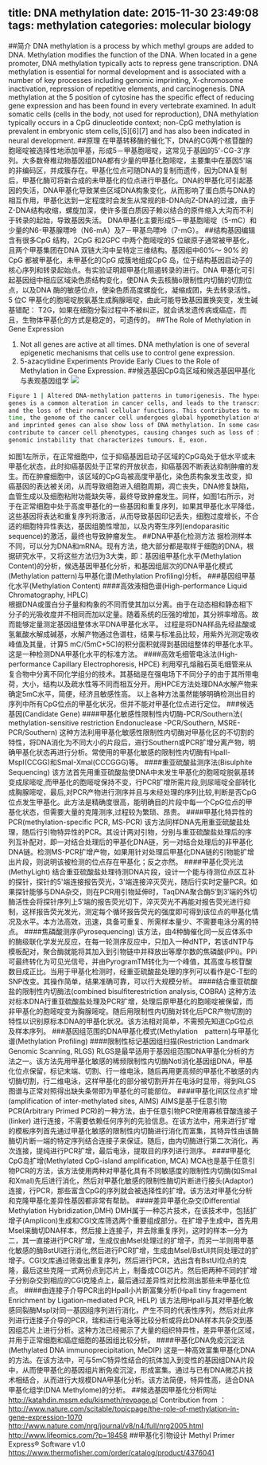 ﻿title: DNA methylation
date: 2015-11-30 23:49:08
tags: methylation
categories: molecular biology
---
##简介
DNA methylation is a process by which methyl groups are added to DNA. Methylation modifies the function of the DNA. When located in a gene promoter, DNA methylation typically acts to repress gene transcription. DNA methylation is essential for normal development and is associated with a number of key processes including genomic imprinting, X-chromosome inactivation, repression of repetitive elements, and carcinogenesis.
DNA methylation at the 5 position of cytosine has the specific effect of reducing gene expression and has been found in every vertebrate examined. In adult somatic cells (cells in the body, not used for reproduction), DNA methylation typically occurs in a CpG dinucleotide context; non-CpG methylation is prevalent in embryonic stem cells,[5][6][7] and has also been indicated in neural development.
##原理
在甲基转移酶的催化下，DNA的CG两个核苷酸的胞嘧啶被选择性地添加甲基，形成5－甲基胞嘧啶，这常见于基因的5'-CG-3'序列。大多数脊椎动物基因组DNA都有少量的甲基化胞嘧啶，主要集中在基因5'端的非编码区，并成簇存在。甲基化位点可随DNA的复制而遗传，因为DNA复制后，甲基化酶可将新合成的未甲基化的位点进行甲基化。DNA的甲基化可引起基因的失活，DNA甲基化导致某些区域DNA构象变化，从而影响了蛋白质与DNA的相互作用，甲基化达到一定程度时会发生从常规的B-DNA向Z-DNA的过渡，由于Z-DNA结构收缩，螺旋加深，使许多蛋白质因子赖以结合的原件缩入大沟而不利于转录的起始，导致基因失活。
DNA甲基化主要形成5－甲基胞嘧啶（5-mC）和少量的N6-甲基腺嘌呤（N6-mA）及7－甲基鸟嘌呤（7-mG）。
##结构基因编辑
含有很多CpG 结构，2CpG 和2GPC 中两个胞嘧啶的5 位碳原子通常被甲基化，且两个甲基集团在DNA 双链大沟中呈特定三维结构。基因组中60%～ 90% 的CpG 都被甲基化，未甲基化的CpG 成簇地组成CpG 岛，位于结构基因启动子的核心序列和转录起始点。有实验证明超甲基化阻遏转录的进行。DNA 甲基化可引起基因组中相应区域染色质结构变化，使DNA 失去核酶&ouml;限制性内切酶的切割位点，以及DNA 酶的敏感位点，使染色质高度螺旋化，凝缩成团，失去转录活性。5 位C 甲基化的胞嘧啶脱氨基生成胸腺嘧啶，由此可能导致基因置换突变，发生碱基错配： T2G，如果在细胞分裂过程中不被纠正，就会诱发遗传病或癌症，而且，生物体甲基化的方式是稳定的，可遗传的。
##The Role of Methylation in Gene Expression
1) Not all genes are active at all times. DNA methylation is one of several epigenetic mechanisms that cells use to control gene expression.
2) 5-azacytidine Experiments Provide Early Clues to the Role of Methylation in Gene Expression.
##候选基因CpG岛区域和候选基因甲基化与表观基因组学
![](http://7xk19o.com1.z0.glb.clouddn.com/jiajihua.png)
``` bash
Figure 1 | Altered DNA-methylation patterns in tumorigenesis. The hypermethylation of CpG islands of tumoursuppressor
genes is a common alteration in cancer cells, and leads to the transcriptional inactivation of these genes
and the loss of their normal cellular functions. This contributes to many of the hallmarks of cancer cells. At the same
time, the genome of the cancer cell undergoes global hypomethylation at repetitive sequences, and tissue-specific
and imprinted genes can also show loss of DNA methylation. In some cases, this hypomethylation is known to
contribute to cancer cell phenotypes, causing changes such as loss of imprinting, and might also contribute to the
genomic instability that characterizes tumours. E, exon. 
```
如图1左所示，在正常细胞中，位于抑癌基因启动子区域的CpG岛处于低水平或未甲基化状态，此时抑癌基因处于正常的开放状态，抑癌基因不断表达抑制肿瘤的发生。而在肿瘤细胞中，该区域的CpG岛被高度甲基化，染色质构象发生改变，抑癌基因的表达被关闭，从而导致细胞进入细胞周期，凋亡丧失，DNA修复缺陷，血管生成以及细胞粘附功能缺失等，最终导致肿瘤发生。同样，如图1右所示，对于在正常细胞中处于高度甲基化的一些基因和重复序列，如果其甲基化水平降低，这些基因将表达和重复序列将激活，从而导致基因印记丢失，细胞过度增长，不合适的细胞特异性表达，基因组脆性增加，以及内寄生序列(endoparasitic sequence)的激活，最终也导致肿瘤发生。
##DNA甲基化检测方法
据检测样本不同，可以分为DNA和mRNA。现有方法，绝大部分都是取样于细胞的DNA，根据研究水平，又将这些方法归为3大类，即：基因组甲基化水平(Methylation Content)的分析，候选基因甲基化分析，和基因组层次的DNA甲基化模式(Methylation pattern)与甲基化谱(Methylation Profiling)分析。
###基因组甲基化水平(Methylation Content)
####高效液相色谱(High-performance Liquid Chromatography, HPLC)  
根据DNA或蛋白分子量和构象的不同而使其加以分离。由于在动态相和静态相下分子的光吸收度并不相同而加以定量。随着系统的压强的增加，其分辨率增高。故而能够定量测定基因组整体水平DNA甲基化水平。
过程是将DNA样品先经盐酸或氢氟酸水解成碱基，水解产物通过色谱柱，结果与标准品比较，用紫外光测定吸收峰值及其量，计算5 mC/(5mC+5C)的积分面积就得到基因组整体的甲基化水平。这是一种检测DNA甲基化水平的标准方法。
####高效毛细管电泳法(High-performance Capillary Electrophoresis, HPCE)
利用窄孔熔融石英毛细管来从复合物中分离不同化学组分的技术。其基础是在强电场下不同分子的由于其所带电荷，大小，结构以及疏水性等不同而相互分开。用HPCE方法处理DNA水解产物来确定5mC水平，简便，经济且敏感性高。
<i class="fa fa-comments-o"></i>以上各种方法虽然能够明确检测出目的序列中所有CpG位点的甲基化状况，但并不能对甲基化位点进行定位。
###候选基因(Candidate Gene)
####甲基化敏感性限制性内切酶-PCR/Southern法( methylation-sensitive restriction Endonuclease -PCR/Southern, MSRE-PCR/Southern)
这种方法利用甲基化敏感性限制性内切酶对甲基化区的不切割的特性，将DNA消化为不同大小的片段后，进行Southern或PCR扩增分离产物，明确甲基化状态再进行分析。常使用的甲基化敏感的限制性内切酶有HpaⅡ-MspⅠ(CCGG)和SmaⅠ-Xmal(CCCGGG)等。
####重亚硫酸盐测序法(Bisulphite  Sequencing)
该方法首先用重亚硫酸盐使DNA中未发生甲基化的胞嘧啶脱氨基转变成尿嘧啶,而甲基化的胞嘧啶保持不变，行PCR扩增所需片段,则尿嘧啶全部转化成胸腺嘧啶，最后,对PCR产物进行测序并且与未经处理的序列比较,判断是否CpG位点发生甲基化。此方法是精确度很高，能明确目的片段中每一个CpG位点的甲基化状态，但需要大量的克隆测序,过程较为繁琐、昂贵。
####甲基化特异性的PCR(methylation-specific PCR, MS-PCR)
该方法同样DNA先用重亚硫酸盐处理，随后行引物特异性的PCR。其设计两对引物，分别与重亚硫酸盐处理后的序列互补配对，即一对结合处理后的甲基化DNA链，另一对结合处理后的非甲基化DNA链。检测MS-PCR扩增产物，如果用针对处理后甲基化DNA链的引物能扩增出片段，则说明该被检测的位点存在甲基化；反之亦然。
####甲基化荧光法(MethyLight)
结合重亚硫酸盐处理待测DNA片段，设计一个能与待测位点区互补的探针，探针的5'端连接报告荧光，3'端连接淬灭荧光，随后行实时定量PCR。如果探针能够与DNA杂交，则在PCR用引物延伸时，TaqDNA聚合酶5′到3′端的外切酶活性会将探针序列上5′端的报告荧光切下，淬灭荧光不再能对报告荧光进行抑制，这样报告荧光发光，测定每个循环报告荧光的强度即可得到该位点的甲基化情况及水平。本方法高效，迅速，具备可重复、所需样本量少、不需要电泳分离的特点。
####焦磷酸测序(Pyrosequencing)
该方法，由4种酶催化同一反应体系中的酶级联化学发光反应，在每一轮测序反应中，只加入一种dNTP，若该dNTP与模板配对，聚合酶就能将其加入到引物链中并释放出等摩尔数的焦磷酸(PPi)。PPi可最终转化为可见光信号，并由PyrogramTM转化为一个峰值，其高度与核苷酸数目成正比。当用于甲基化检测时，经重亚硫酸盐处理的序列可以看作是C-T型的SNP改变。其操作简单，结果准确可靠，可以行大规模分析。
####结合重亚硫酸盐的限制性内切酶法(combined bisulfiterestriction analysis, COBRA)
这种方法对标本DNA行重亚硫酸盐处理及PCR扩增，处理后原甲基化的胞嘧啶被保留，而非甲基化的胞嘧啶变为胸腺嘧啶。随后用限制性内切酶对转化后PCR产物切割的特性以识别原标本DNA的甲基化状况。该方法相对简单，不需预先知道CpG位点及样本序列。
###基因组范围的DNA甲基化模式(Methylation　pattern)与甲基化谱(Methylation Profiling)
####限制性标记基因组扫描(Restriction Landmark Genomic Scanning, RLGS)
RLGS是最早适用于基因组范围DNA甲基化分析的方法之一。该方法先用甲基化敏感的稀频限制性内切酶NotⅠ消化基因组DNA，甲基化位点保留，标记末端、切割、行一维电泳，随后再用更高频的甲基化不敏感的内切酶切割，行二维电泳，这样甲基化的部分被切割开并在电泳时显带，得到RLGS图谱与正常对照得出缺失条带即为甲基化的可能部位。
####甲基化间区位点扩增(amplification of inter-methylated sites, AIMS)
AIMS是基于任意引物PCR(Arbitrary Primed PCR)的一种方法，由于任意引物PCR使用寡核苷酸连接子(linker) 进行连接，不需要依赖任何序列的先验信息。在该方法中，用来进行扩增的模板序列首先通过甲基化敏感的限制性内切酶进行消化而富集，其特异性由该酶酶切片断一端的特定序列结合连接子来保证。随后，由内切酶进行第二次消化，再次连接，提纯进行PCR扩增，最后电泳，提取目的序列进行测序。
####甲基化CpG岛扩增(Methylated  CpG-island amplification, MCA)
MCA也是基于任意引物PCR的方法，该方法使用两种对甲基化具有不同敏感度的限制性内切酶(如SmaI和XmaI)先后进行消化，然后对甲基化敏感的限制性酶切片断进行接头(Adaptor)连接，行PCR，那些富含CpG的序列就会被选择性的扩增。该方法对甲基化分析和克隆甲基化差异性基因都非常有帮助。
####差异甲基化杂交(Differential Methylation Hybridization,DMH)
DMH属于一种芯片技术，在该技术中，包括扩增子(Amplicon)生成和CGI文库筛选两个重要组成部分。在扩增子生成中，首先用MseI来酶切DNA样本，然后接上连接子，并去除重复序列，这时的样本一分为二，其一直接进行PCR扩增，生成仅由MseI处理过的扩增子，而另一半则用甲基化敏感的酶BstUI进行消化,然后进行PCR扩增，生成由MseI/BstUI共同处理过的扩增子。CGI文库通过筛查出重复序列，然后进行PCR，选出含有BstUI位点的克隆，最后这些克隆一式两份点到芯片上，制备成CGI芯片。然后把两种不同的扩增子分别杂交到相应的CGI克隆点上，最后通过差异性对比检测出那些未甲基化位点。
####由连接子介导PCR出的HpaII小片断富集分析(HpaII tiny fragement Enrichment by Ligation-mediated PCR, HELP)
该方法用HpaII与其对甲基化敏感同裂酶MspI对同一基因组序列进行消化，产生不同的代表性序列，然后对此序列进行连接子介导的PCR，瑞和进行电泳等比较分析或将此DNA样本共杂交到基因组芯片上进行分析。这种方法已经揭示了大量的组织特异性，差异甲基化区域，并用于正常细胞和癌症细胞的基因组比较分析。
####甲基化DNA免疫沉淀法(Methylated DNA immunoprecipitation, MeDIP)
这是一种高效富集甲基化DNA的方法。在该方法中，可与5mC特异性结合的抗体加入到变性的基因组DNA片段中，从而使甲基化的基因组片断免疫沉淀，形成富集。通过与已有DNA微芯片技术相结合，从而进行大规模DNA甲基化分析。该方法简便，特异性高，适合DNA甲基化组学(DNA Methylome)的分析。
##候选基因甲基化分析网址
http://katahdin.mssm.edu/kismeth/revpage.pl
Contribution from ：http://www.nature.com/scitable/topicpage/the-role-of-methylation-in-gene-expression-1070
http://www.nature.com/nrg/journal/v8/n4/full/nrg2005.html
http://www.lifeomics.com/?p=18458
##甲基化引物设计
Methyl Primer Express® Software v1.0
https://www.thermofisher.com/order/catalog/product/4376041